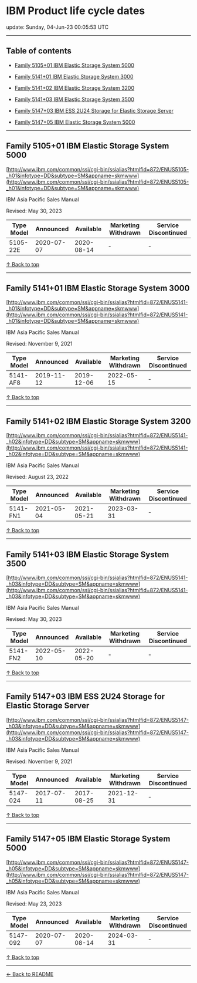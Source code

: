 # IBM Product life cycle dates

update: Sunday, 04-Jun-23 00:05:53 UTC

---

## Table of contents


- [Family 5105+01 IBM Elastic Storage System 5000](#family-510501-ibm-elastic-storage-system-5000)

- [Family 5141+01 IBM Elastic Storage System 3000](#family-514101-ibm-elastic-storage-system-3000)

- [Family 5141+02 IBM Elastic Storage System 3200](#family-514102-ibm-elastic-storage-system-3200)

- [Family 5141+03 IBM Elastic Storage System 3500](#family-514103-ibm-elastic-storage-system-3500)

- [Family 5147+03 IBM ESS 2U24 Storage for Elastic Storage Server](#family-514703-ibm-ess-2u24-storage-for-elastic-storage-server)

- [Family 5147+05 IBM Elastic Storage System 5000](#family-514705-ibm-elastic-storage-system-5000)


---





## Family 5105+01 IBM Elastic Storage System 5000

[http://www.ibm.com/common/ssi/cgi-bin/ssialias?htmlfid=872/ENUS5105-_h01&infotype=DD&subtype=SM&appname=skmwww](http://www.ibm.com/common/ssi/cgi-bin/ssialias?htmlfid=872/ENUS5105-_h01&infotype=DD&subtype=SM&appname=skmwww)

IBM Asia Pacific Sales Manual

Revised: May 30, 2023

| Type Model | Announced | Available | Marketing Withdrawn | Service Discontinued |
| --- | --- | --- | --- | --- |
| 5105-22E | 2020-07-07 | 2020-08-14 | - | - |





[↑ Back to top](#table-of-contents)

---





## Family 5141+01 IBM Elastic Storage System 3000

[http://www.ibm.com/common/ssi/cgi-bin/ssialias?htmlfid=872/ENUS5141-_h01&infotype=DD&subtype=SM&appname=skmwww](http://www.ibm.com/common/ssi/cgi-bin/ssialias?htmlfid=872/ENUS5141-_h01&infotype=DD&subtype=SM&appname=skmwww)

IBM Asia Pacific Sales Manual

Revised: November 9, 2021

| Type Model | Announced | Available | Marketing Withdrawn | Service Discontinued |
| --- | --- | --- | --- | --- |
| 5141-AF8 | 2019-11-12 | 2019-12-06 | 2022-05-15 | - |





[↑ Back to top](#table-of-contents)

---





## Family 5141+02 IBM Elastic Storage System 3200

[http://www.ibm.com/common/ssi/cgi-bin/ssialias?htmlfid=872/ENUS5141-_h02&infotype=DD&subtype=SM&appname=skmwww](http://www.ibm.com/common/ssi/cgi-bin/ssialias?htmlfid=872/ENUS5141-_h02&infotype=DD&subtype=SM&appname=skmwww)

IBM Asia Pacific Sales Manual

Revised: August 23, 2022

| Type Model | Announced | Available | Marketing Withdrawn | Service Discontinued |
| --- | --- | --- | --- | --- |
| 5141-FN1 | 2021-05-04 | 2021-05-21 | 2023-03-31 | - |





[↑ Back to top](#table-of-contents)

---





## Family 5141+03 IBM Elastic Storage System 3500

[http://www.ibm.com/common/ssi/cgi-bin/ssialias?htmlfid=872/ENUS5141-_h03&infotype=DD&subtype=SM&appname=skmwww](http://www.ibm.com/common/ssi/cgi-bin/ssialias?htmlfid=872/ENUS5141-_h03&infotype=DD&subtype=SM&appname=skmwww)

IBM Asia Pacific Sales Manual

Revised: May 30, 2023

| Type Model | Announced | Available | Marketing Withdrawn | Service Discontinued |
| --- | --- | --- | --- | --- |
| 5141-FN2 | 2022-05-10 | 2022-05-20 | - | - |





[↑ Back to top](#table-of-contents)

---





## Family 5147+03 IBM ESS 2U24 Storage for Elastic Storage Server

[http://www.ibm.com/common/ssi/cgi-bin/ssialias?htmlfid=872/ENUS5147-_h03&infotype=DD&subtype=SM&appname=skmwww](http://www.ibm.com/common/ssi/cgi-bin/ssialias?htmlfid=872/ENUS5147-_h03&infotype=DD&subtype=SM&appname=skmwww)

IBM Asia Pacific Sales Manual

Revised: November 9, 2021

| Type Model | Announced | Available | Marketing Withdrawn | Service Discontinued |
| --- | --- | --- | --- | --- |
| 5147-024 | 2017-07-11 | 2017-08-25 | 2021-12-31 | - |





[↑ Back to top](#table-of-contents)

---





## Family 5147+05 IBM Elastic Storage System 5000

[http://www.ibm.com/common/ssi/cgi-bin/ssialias?htmlfid=872/ENUS5147-_h05&infotype=DD&subtype=SM&appname=skmwww](http://www.ibm.com/common/ssi/cgi-bin/ssialias?htmlfid=872/ENUS5147-_h05&infotype=DD&subtype=SM&appname=skmwww)

IBM Asia Pacific Sales Manual

Revised: May 23, 2023

| Type Model | Announced | Available | Marketing Withdrawn | Service Discontinued |
| --- | --- | --- | --- | --- |
| 5147-092 | 2020-07-07 | 2020-08-14 | 2024-03-31 | - |





[↑ Back to top](#table-of-contents)

---



[← Back to README](./README.md)